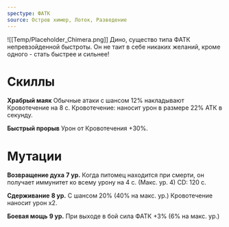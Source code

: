 ```yaml
---
spectype: ФАТК
source: Остров химер, Лоток, Разведение
---
```

![[Temp/Placeholder_Chimera.png]]
Дино, существо типа ФАТК непревзойденной быстроты. Он не таит в себе никаких желаний, кроме одного - стать быстрее и сильнее!

# Скиллы
**Храбрый маяк**
Обычные атаки с шансом 12% накладывают Кровотечение на 8 с. Кровотечение: наносит урон в размере 22% АТК в секунду.

**Быстрый прорыв**
Урон от Кровотечения +30%.
# Мутации

**Возвращение духа**
**7 ур.**
Когда питомец находится при смерти, он получает иммунитет ко всему урону на 4 с. (Макс. ур. 4) CD: 120 с.

**Сдерживание**
**8 ур.**
С шансом 20% (40% на макс. ур.) Кровотечение наносит урон x2.

**Боевая мощь**
**9 ур.**
При выходе в бой сила ФАТК +3% (6% на макс. ур.)
